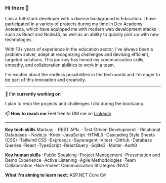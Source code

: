 ### Hi there 👋

I am a full-stack developer with a diverse background in Education. I have participated in a variety of projects during my time in Dev Academy Aotearoa, which have equipped me with modern web development stacks such as React and NodeJS, as well as an ability to quickly pick up with new technologies. 

With 10+ years of experience in the education sector, I've always been a problem solver, adept at recognizing challenges and devising efficient, targeted solutions. This journey has honed my communication skills, empathy, and collaboration abilities to work in a team. 

I'm excited about the endless possibilities in the tech world and I'm eager to be part of this innovation and creativity.

-------------

🔭 **I’m currently working on**

I plan to redo the projects and challenges I did during the bootcamp.

📫 **How to reach me**
Feel free to DM me on [LinkedIn](https://www.linkedin.com/in/willyangzzz/)

-------------
**Key tech skills**
Markup: - REST APIs
        - Test-Driven Development
        - Relational Databases
        - Node.js
-Knex
-JavaScript
-HTML5
-Cascading Style Sheets (CSS)
-Tailwind CSS
-Express.js
-Superagent
-Vitest
-GitHub
-Database Queries
-React
-TypeScript
-ReactQuery
-Sqlite3
-Multer
-Auth0


**Key human skills**
-Public Speaking
-Project Management
-Presentation and Demo Experience
-Active Listening
-Agile Methodologies
-Team Collaboration
-Non-Violent Communication Strategies (NVC)

**What I'm aiming to learn next:**
ASP.NET Core
C#



